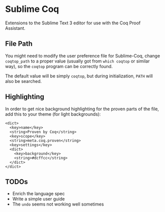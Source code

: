Sublime Coq
===========

Extensions to the Sublime Text 3 editor for use with the Coq Proof Assistant.

File Path
--------

You might need to modify the user preference file for Sublime-Coq, change `coqtop_path` to a proper value (usually got from `which coqtop` or similar way), so the `coqtop` program can be correctly found.

The default value will be simply `coqtop`, but during initialization, `PATH` will also be searched.


Highlighting
------------

In order to get nice background highlighting for the proven parts of the file,
add this to your theme (for light backgrounds):

```
<dict>
  <key>name</key>
  <string>Proven by Coq</string>
  <key>scope</key>
  <string>meta.coq.proven</string>
  <key>settings</key>
  <dict>
    <key>background</key>
    <string>#dcffcc</string>
  </dict>
</dict>
```

TODOs
-----
* Enrich the language spec
* Write a simple user guide
* The `undo` seems not working well sometimes


